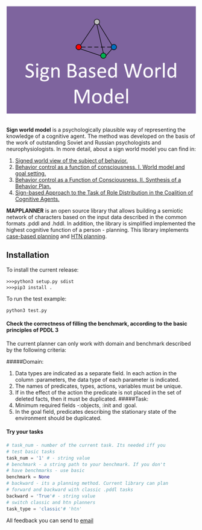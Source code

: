 
![Sign World Model](SWM.png "Title")


**Sign world model** is a psychologically plausible way 
of representing the knowledge of a cognitive agent. The method was 
developed on the basis of the work of outstanding Soviet and 
Russian psychologists and neurophysiologists. In more detail, 
about a sign world model you can find in:
1. [Signed world view of the subject of behavior.](https://www.rfbr.ru/rffi/ru/books/o_2052004)
2. [Behavior control as a function of consciousness. I. World model and goal setting.](Https://link.springer.com/article/10.1134/S1064230714040121)
3. [Behavior control as a Function of Consciousness. II. Synthesis of a Behavior Plan.](https://www.researchgate.net/publication/284156107_Behavior_Control_as_a_Function_of_Consciousness_II_Synthesis_of_a_Behavior_Plan)
4. [Sign-based Approach to the Task of Role Distribution in the
Coalition of Cognitive Agents.](https://www.researchgate.net/publication/324146839_Sign-based_Approach_to_the_Task_of_Role_Distribution_in_the_Coalition_of_Cognitive_Agents)

**MAPPLANNER** is an open source library that allows building a semiotic network 
of characters based on the input data described in the common formats .pddl and .hddl. 
In addition, the library is simplified implemented the highest 
cognitive function of a person - planning. 
This library implements [case-based planning](https://www.sciencedirect.com/book/9780123220608/case-based-planning) 
and [HTN planning](https://en.wikipedia.org/wiki/Hierarchical_task_network).

## Installation

To install the current release:

```
>>>python3 setup.py sdist
>>>pip3 install .
```

To run the test example:

```
python3 test.py
```
#### Check the correctness of filling the benchmark, according to the basic principles of PDDL 3
The current planner can only work with domain and benchmark described by the following criteria:

#####Domain: 
1. Data types are indicated as a separate field. 
In each action in the column :parameters, the data type of each parameter is indicated.
2. The names of predicates, types, actions, variables must be unique.
3. If in the effect of the action the predicate is not placed in the set of deleted facts, 
then it must be duplicated.
#####Task:
1. Minimum required fields -:objects, :init and :goal.
2. In the goal field, predicates describing the stationary state of the environment should be duplicated.

#### Try your tasks

```python
# task_num - number of the current task. Its needed iff you 
# test basic tasks
task_num = '1' # - string value
# benchmark - a string path to your benchmark. If you don't
# have benchmarks - use basic
benchmark = None 
# backward - its a planning method. Current library can plan 
# forward and backward with classic .pddl tasks
backward = 'True'# - string value
# switch classic and htn planners
task_type = 'classic'# 'htn'
```
All feedback you can send to [email](mailto:kiselev@isa.ru)